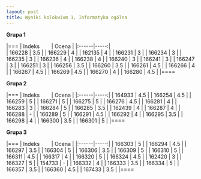 ```yaml
---
layout: post
title: Wyniki kolokwium 1, Informatyka ogólna
---
```


**Grupa 1**

|===
| Indeks &nbsp; &nbsp; &nbsp; &nbsp;| Ocena |
|:------|-----:|	
| 166228 |	3.5 |
| 166229 |	4 |
| 162135 |	4 |
| 166231 |	3 |
| 166234 |	3 |
| 166235 |	3 |
| 166236 |	4 |
| 166238 |	4 |
| 166240 |	3 |
| 166241 |	3 |
| 166247 |	3 |
| 166251 |	3 |
| 166256 |	3.5 |
| 166260 |	3.5 |
| 166261 |	4.5 |
| 166266 |	4 |
| 166267 |	4.5 |
| 166269 |	4.5 |
| 166270 |	4 |
| 166280 |	4.5 |
|====

**Grupa 2**

|===
| Indeks &nbsp; &nbsp; &nbsp; &nbsp;| Ocena |
|:------|-----:|
| 164933 | 	4.5 |
| 166254 | 	4.5 |
| 166259 | 	5 |
| 166271 | 	5 |
| 166275 | 	5 |
| 166276 | 	4.5 |
| 166281 | 	4 |
| 166283 | 	3 |
| 166284 | 	5 |
| 166285 | 	3.5 |
| 162439 | 	4 |
| 166287 | 	4 |
| 166288 | 	- |
| 166289 | 	5 |
| 166291 | 	4.5 |
| 166292 | 	4 |
| 166295 | 	3.5 |
| 166298 | 	4 |
| 166300 | 	3.5 |
| 166301 | 	5 |
|====
	
**Grupa 3**

|===
| Indeks &nbsp; &nbsp; &nbsp; &nbsp;| Ocena |
|:------|-----:|
| 166303	 | 5 |
| 166294	 | 4.5 |
| 166297	 | 3.5 |
| 166304	 | 5   |
| 166306	 | 3.5 |
| 166309	 | 5   |
| 166310	 | 5   |
| 166311	 | 4.5 |
| 166317	 | 4   |
| 166320	 | 5   |
| 166324	 | 4.5 |
| 162420	 | 3   |
| 166327	 | 5   |
| 154733	 | -   |
| 166332	 | 4   |
| 166333	 | 3.5 |
| 166334	 | 5   |
| 166357	 | 3.5 |
| 166360	 | 4.5 |
| 167433	 | 3.5 |
|====

	
